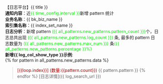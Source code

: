 【日志平台】{{ title }}  
**通知内容**：近<font color="info">{{ time_config.interval }}</font>新增 pattern 统计  
**业务名称**：{{ bk_biz_name }}  
**索引集名称**：{{ index_set_name }}  
**日志分析**：新增 pattern <font color="info">({{ all_patterns.new_patterns.pattern_count }})</font>个，日志总共出现 <font color="info">({{ all_patterns.new_patterns.log_count }})</font> 条, 最多的 pattern 日志数量为 <font color="info">({{ all_patterns.new_patterns.max_num }})</font> 条<font color="info">({{ all_patterns.new_patterns.percentage }}%)</font>   
**新增{{ log_col_show_type }}示例**:  
{% for pattern in all_patterns.new_patterns.data %}
><font color="warning">[{{loop.index}}]</font> <font color="warning">(数量:{{pattern.count}})</font> {{ pattern.pattern }}
{% endfor %}
[日志详情]({{ log_search_url }})